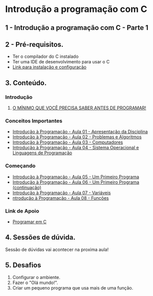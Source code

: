 # Introdução a programação com C 

## 1 - Introdução a programação com C - Parte 1

## 2 - Pré-requisitos. 
- Ter o compilador do C instalado
- Ter uma IDE de desenvolvimento para usar o C
- [Link para instalação e configuração](https://www.doug.dev.br/2022/Instalacoes-e-configuracoes-para-programar-em-C-usando-o-VS-Code/)

## 3. Conteúdo.
### Introdução
1. [O MÍNIMO QUE VOCÊ PRECISA SABER ANTES DE PROGRAMAR!](https://www.youtube.com/watch?v=BTENKdRVS2U)
### Conceitos Importantes
- [Introdução à Programação - Aula 01 - Apresentação da Disciplina](https://www.youtube.com/watch?v=moAc2-kC-zc&list=PL_JAaU8k6DQWsh1mt8vwpP8YsH6Xhgq2N&index=1)
- [Introdução à Programação - Aula 02 - Problemas e Algoritmos](https://www.youtube.com/watch?v=ir8kSlda7VU&list=PL_JAaU8k6DQWsh1mt8vwpP8YsH6Xhgq2N&index=2)
- [Introdução à Programação - Aula 03 - Computadores](https://www.youtube.com/watch?v=LKOgwmmzOmw&list=PL_JAaU8k6DQWsh1mt8vwpP8YsH6Xhgq2N&index=3)
- [Introdução à Programação - Aula 04 - Sistema Operacional e Linguagens de Programação](https://www.youtube.com/watch?v=8ARO9QrXhXI&list=PL_JAaU8k6DQWsh1mt8vwpP8YsH6Xhgq2N&index=4)
### Começando
- [Introdução à Programação - Aula 05 - Um Primeiro Programa](https://www.youtube.com/watch?v=4zwCdHnxmXU&list=PL_JAaU8k6DQWsh1mt8vwpP8YsH6Xhgq2N&index=5)
- [Introdução à Programação - Aula 06 - Um Primeiro Programa (continuação)](https://www.youtube.com/watch?v=xbo-iIYAsis&list=PL_JAaU8k6DQWsh1mt8vwpP8YsH6Xhgq2N&index=6)
- [Introdução à Programação - Aula 07 - Variáveis](https://www.youtube.com/watch?v=8paHwOWvxko&list=PL_JAaU8k6DQWsh1mt8vwpP8YsH6Xhgq2N&index=7)
- [ntrodução à Programação - Aula 08 - Funções](https://www.youtube.com/watch?v=VbYOt_Ocy-E&list=PL_JAaU8k6DQWsh1mt8vwpP8YsH6Xhgq2N&index=8)

### Link de Apoio
- [Programar em C](https://pt.wikihow.com/Programar-em-C)

## 4. Sessões de dúvida.

Sessão de dúvidas vai acontecer na proxima aula!

## 5. Desafios
1. Configurar o ambiente.
2. Fazer o "Olá mundo!".
3. Criar um pequeno programa que usa mais de uma função. 

